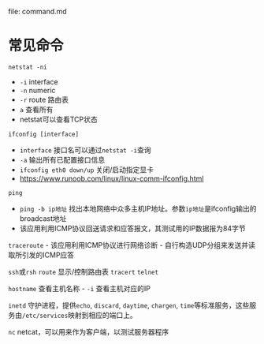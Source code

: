 file: command.md

# 常见命令
`netstat -ni` 
- `-i` interface 
- `-n` numeric 
- `-r` route 路由表
- `a` 查看所有
- netstat可以查看TCP状态

`ifconfig [interface]`
- `interface` 接口名可以通过`netstat -i`查询
- `-a` 输出所有已配置接口信息
- `ifconfig eth0 down/up` 关闭/启动指定显卡
- https://www.runoob.com/linux/linux-comm-ifconfig.html

`ping`
- `ping -b ip地址` 找出本地网络中众多主机IP地址。参数`ip地址`是ifconfig输出的broadcast地址
- 该应用利用ICMP协议回送请求和应答报文，其测试用的IP数据报为84字节

`traceroute`
    - 该应用利用ICMP协议进行网络诊断
    - 自行构造UDP分组来发送并读取所引发的ICMP应答


`ssh`或`rsh`
`route` 显示/控制路由表
`tracert`
`telnet`


`hostname` 查看主机名称
    - `-i` 查看主机对应的IP

`inetd` 守护进程，提供`echo`, `discard`, `daytime`, `chargen`, `time`等标准服务，这些服务由`/etc/services`映射到相应的端口上。

`nc` netcat，可以用来作为客户端，以测试服务器程序

